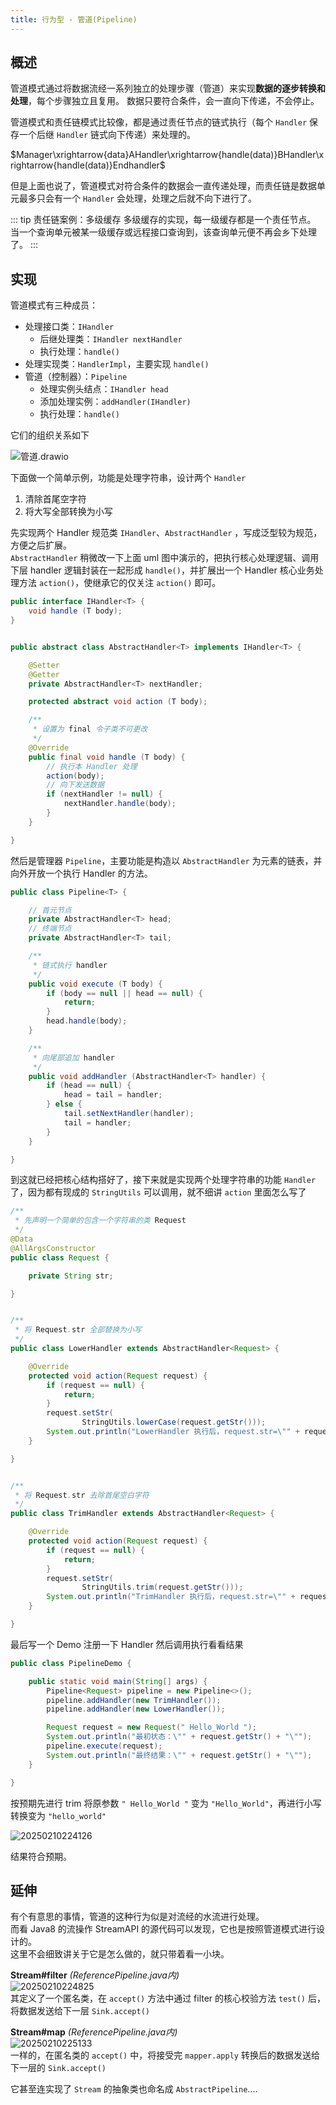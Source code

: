 ```yaml
---
title: 行为型 - 管道(Pipeline)
---
```


## 概述

管道模式通过将数据流经一系列独立的处理步骤（管道）来实现**数据的逐步转换和处理**，每个步骤独立且复用。
数据只要符合条件，会一直向下传递，不会停止。    
  
管道模式和责任链模式比较像，都是通过责任节点的链式执行（每个 `Handler` 保存一个后继 `Handler` 链式向下传递）来处理的。  

$Manager\xrightarrow{data}AHandler\xrightarrow{handle(data)}BHandler\xrightarrow{handle(data)}Endhandler$

但是上面也说了，管道模式对符合条件的数据会一直传递处理，而责任链是数据单元最多只会有一个 `Handler` 会处理，处理之后就不向下进行了。  

::: tip 责任链案例：多级缓存
多级缓存的实现，每一级缓存都是一个责任节点。  
当一个查询单元被某一级缓存或远程接口查询到，该查询单元便不再会乡下处理了。
:::

## 实现

管道模式有三种成员：
- 处理接口类：`IHandler`
    - 后继处理类：`IHandler nextHandler`
    - 执行处理：`handle()`
- 处理实现类：`HandlerImpl`，主要实现 `handle()`
- 管道（控制器）：`Pipeline`
    - 处理实例头结点：`IHandler head`
    - 添加处理实例：`addHandler(IHandler)`
    - 执行处理：`handle()`

它们的组织关系如下

![管道.drawio](https://cr-demo-blog-1308117710.cos.ap-nanjing.myqcloud.com/chivas-regal/管道.drawio.svg)

下面做一个简单示例，功能是处理字符串，设计两个 `Handler`
1. 清除首尾空字符
2. 将大写全部转换为小写

先实现两个 Handler 规范类 `IHandler`、`AbstractHandler` ，写成泛型较为规范，方便之后扩展。   
`AbstractHandler` 稍微改一下上面 uml 图中演示的，把执行核心处理逻辑、调用下层 handler 逻辑封装在一起形成 `handle()`，并扩展出一个 Handler 核心业务处理方法 `action()`，使继承它的仅关注 `action()` 即可。  

```java
public interface IHandler<T> {
    void handle (T body);
}


public abstract class AbstractHandler<T> implements IHandler<T> {

    @Setter
    @Getter
    private AbstractHandler<T> nextHandler;

    protected abstract void action (T body);

    /**
     * 设置为 final 令子类不可更改
     */
    @Override
    public final void handle (T body) {
        // 执行本 Handler 处理
        action(body);
        // 向下发送数据
        if (nextHandler != null) {
            nextHandler.handle(body);
        }
    }

}
```

然后是管理器 `Pipeline`，主要功能是构造以 `AbstractHandler` 为元素的链表，并向外开放一个执行 Handler 的方法。  

```java
public class Pipeline<T> {

    // 首元节点
    private AbstractHandler<T> head;
    // 终端节点
    private AbstractHandler<T> tail;

    /**
     * 链式执行 handler
     */
    public void execute (T body) {
        if (body == null || head == null) {
            return;
        }
        head.handle(body);
    }

    /**
     * 向尾部追加 handler
     */
    public void addHandler (AbstractHandler<T> handler) {
        if (head == null) {
            head = tail = handler;
        } else {
            tail.setNextHandler(handler);
            tail = handler;
        }
    }

}
```

到这就已经把核心结构搭好了，接下来就是实现两个处理字符串的功能 `Handler` 了，因为都有现成的 `StringUtils` 可以调用，就不细讲 `action` 里面怎么写了

```java
/**
 * 先声明一个简单的包含一个字符串的类 Request
 */
@Data
@AllArgsConstructor
public class Request {

    private String str;

}


/**
 * 将 Request.str 全部替换为小写
 */
public class LowerHandler extends AbstractHandler<Request> {

    @Override
    protected void action(Request request) {
        if (request == null) {
            return;
        }
        request.setStr(
                StringUtils.lowerCase(request.getStr()));
        System.out.println("LowerHandler 执行后，request.str=\"" + request.getStr() + "\"");
    }

}


/**
 * 将 Request.str 去除首尾空白字符
 */
public class TrimHandler extends AbstractHandler<Request> {

    @Override
    protected void action(Request request) {
        if (request == null) {
            return;
        }
        request.setStr(
                StringUtils.trim(request.getStr()));
        System.out.println("TrimHandler 执行后，request.str=\"" + request.getStr() + "\"");
    }

}
```

最后写一个 Demo 注册一下 Handler 然后调用执行看看结果  

```java
public class PipelineDemo {

    public static void main(String[] args) {
        Pipeline<Request> pipeline = new Pipeline<>();
        pipeline.addHandler(new TrimHandler());
        pipeline.addHandler(new LowerHandler());

        Request request = new Request(" Hello_World ");
        System.out.println("最初状态：\"" + request.getStr() + "\"");
        pipeline.execute(request);
        System.out.println("最终结果：\"" + request.getStr() + "\"");
    }

}
```

按预期先进行 trim 将原参数 `" Hello_World "` 变为 `"Hello_World"`，再进行小写转换变为 `"hello_world"`  

![20250210224126](https://cr-demo-blog-1308117710.cos.ap-nanjing.myqcloud.com/chivas-regal/20250210224126.png)  

结果符合预期。

## 延伸

有个有意思的事情，管道的这种行为似是对流经的水流进行处理。  
而看 Java8 的流操作 StreamAPI 的源代码可以发现，它也是按照管道模式进行设计的。  
这里不会细致讲关于它是怎么做的，就只带着看一小块。  

**Stream#filter** *(ReferencePipeline.java内)*   
![20250210224825](https://cr-demo-blog-1308117710.cos.ap-nanjing.myqcloud.com/chivas-regal/20250210224825.png)  
其定义了一个匿名类，在 `accept()` 方法中通过 filter 的核心校验方法 `test()` 后，将数据发送给下一层 `Sink.accept()`  

**Stream#map** *(ReferencePipeline.java内)*   
![20250210225133](https://cr-demo-blog-1308117710.cos.ap-nanjing.myqcloud.com/chivas-regal/20250210225133.png)  
一样的，在匿名类的 `accept()` 中，将接受完 `mapper.apply` 转换后的数据发送给下一层的 `Sink.accept()`  

它甚至连实现了 `Stream` 的抽象类也命名成 `AbstractPipeline`....